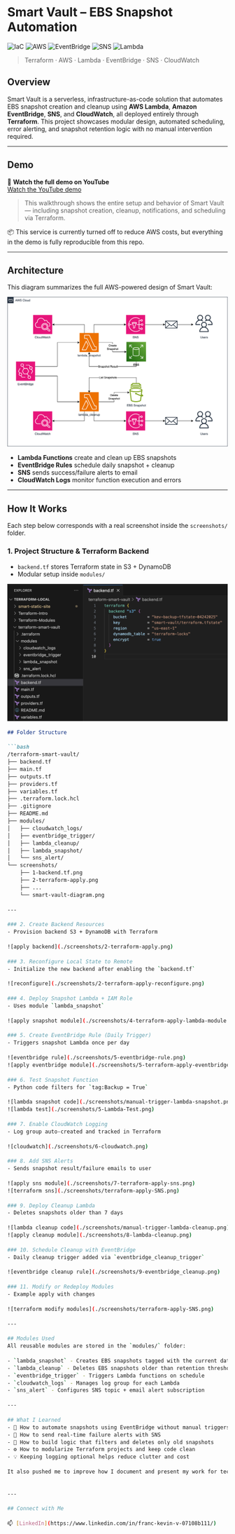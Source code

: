 # Smart Vault – EBS Snapshot Automation

![IaC](https://img.shields.io/badge/IaC-Terraform-7B42BC?style=for-the-badge&logo=terraform)
![AWS](https://img.shields.io/badge/Cloud-AWS-232F3E?style=for-the-badge&logo=amazonaws)
![EventBridge](https://img.shields.io/badge/AWS%20EventBridge-Scheduler-FF4F8B?style=for-the-badge&logo=amazonaws)
![SNS](https://img.shields.io/badge/AWS%20SNS-Notifications-F29111?style=for-the-badge&logo=amazonaws)
![Lambda](https://img.shields.io/badge/AWS%20Lambda-Serverless-F58536?style=for-the-badge&logo=awslambda)

> Terraform · AWS · Lambda · EventBridge · SNS · CloudWatch

## Overview
Smart Vault is a serverless, infrastructure-as-code solution that automates EBS snapshot creation and cleanup using **AWS Lambda**, **Amazon EventBridge**, **SNS**, and **CloudWatch**, all deployed entirely through **Terraform**. This project showcases modular design, automated scheduling, error alerting, and snapshot retention logic with no manual intervention required.

---

## Demo

🎥 **Watch the full demo on YouTube**  
[Watch the YouTube demo](https://www.youtube.com/watch?v=YOUR_VIDEO_ID)


> This walkthrough shows the entire setup and behavior of Smart Vault — including snapshot creation, cleanup, notifications, and scheduling via Terraform.

📦 This service is currently turned off to reduce AWS costs, but everything in the demo is fully reproducible from this repo.

---

## Architecture
This diagram summarizes the full AWS-powered design of Smart Vault:

![Architecture](./screenshots/smart-vault-diagram.png)

- **Lambda Functions** create and clean up EBS snapshots
- **EventBridge Rules** schedule daily snapshot + cleanup
- **SNS** sends success/failure alerts to email
- **CloudWatch Logs** monitor function execution and errors

---

## How It Works
Each step below corresponds with a real screenshot inside the `screenshots/` folder.

### 1. Project Structure & Terraform Backend
- `backend.tf` stores Terraform state in S3 + DynamoDB
- Modular setup inside `modules/`

![backend config](./screenshots/1-backend.tf.png)

```markdown
## Folder Structure

```bash
/terraform-smart-vault/
├── backend.tf
├── main.tf
├── outputs.tf
├── providers.tf
├── variables.tf
├── .terraform.lock.hcl
├── .gitignore
├── README.md
├── modules/
│   ├── cloudwatch_logs/
│   ├── eventbridge_trigger/
│   ├── lambda_cleanup/
│   ├── lambda_snapshot/
│   └── sns_alert/
└── screenshots/
    ├── 1-backend.tf.png
    ├── 2-terraform-apply.png
    ├── ...
    └── smart-vault-diagram.png

---

### 2. Create Backend Resources
- Provision backend S3 + DynamoDB with Terraform

![apply backend](./screenshots/2-terraform-apply.png)

### 3. Reconfigure Local State to Remote
- Initialize the new backend after enabling the `backend.tf`

![reconfigure](./screenshots/2-terraform-apply-reconfigure.png)

### 4. Deploy Snapshot Lambda + IAM Role
- Uses module `lambda_snapshot`

![apply snapshot module](./screenshots/4-terraform-apply-lambda-module.png)

### 5. Create EventBridge Rule (Daily Trigger)
- Triggers snapshot Lambda once per day

![eventbridge rule](./screenshots/5-eventbridge-rule.png)
![apply eventbridge module](./screenshots/5-terraform-apply-eventbridge.png)

### 6. Test Snapshot Function
- Python code filters for `tag:Backup = True`

![lambda snapshot code](./screenshots/manual-trigger-lambda-snapshot.png)
![lambda test](./screenshots/5-Lambda-Test.png)

### 7. Enable CloudWatch Logging
- Log group auto-created and tracked in Terraform

![cloudwatch](./screenshots/6-cloudwatch.png)

### 8. Add SNS Alerts
- Sends snapshot result/failure emails to user

![apply sns module](./screenshots/7-terraform-apply-sns.png)
![terraform sns](./screenshots/terraform-apply-SNS.png)

### 9. Deploy Cleanup Lambda
- Deletes snapshots older than 7 days

![lambda cleanup code](./screenshots/manual-trigger-lambda-cleanup.png)
![apply cleanup module](./screenshots/8-lambda-cleanup.png)

### 10. Schedule Cleanup with EventBridge
- Daily cleanup trigger added via `eventbridge_cleanup_trigger`

![eventbridge cleanup rule](./screenshots/9-eventbridge_cleanup.png)

### 11. Modify or Redeploy Modules
- Example apply with changes

![terraform modify modules](./screenshots/terraform-apply-SNS.png)

---

## Modules Used
All reusable modules are stored in the `modules/` folder:

- `lambda_snapshot` - Creates EBS snapshots tagged with the current date
- `lambda_cleanup` - Deletes EBS snapshots older than retention threshold
- `eventbridge_trigger` - Triggers Lambda functions on schedule
- `cloudwatch_logs` - Manages log group for each Lambda
- `sns_alert` - Configures SNS topic + email alert subscription

---

## What I Learned
- 📅 How to automate snapshots using EventBridge without manual triggers
- 💬 How to send real-time failure alerts with SNS
- 🧼 How to build logic that filters and deletes only old snapshots
- ⚙️ How to modularize Terraform projects and keep code clean
- 💡 Keeping logging optional helps reduce clutter and cost

It also pushed me to improve how I document and present my work for technical audiences.


---

## Connect with Me

📫 [LinkedIn](https://www.linkedin.com/in/franc-kevin-v-07108b111/)